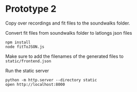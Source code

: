# Prototype 2

Copy over recordings and fit files to the soundwalks folder.

Convert fit files from soundwalks folder to latlongs json files
```
npm install
node fitToJSON.js
```

Make sure to add the filenames of the generated files to `static/frontend.json`

Run the static server
```
python -m http.server --directory static
open http://localhost:8000
```